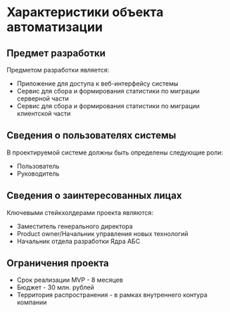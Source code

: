 # Характеристики объекта автоматизации

## Предмет разработки

Предметом разработки является: 

- Приложение для доступа к веб-интерфейсу системы
- Сервис для сбора и формирования статистики по миграции серверной части
- Сервис для сбора и формирования статистики по миграции клиентской части

## Сведения о пользователях системы

В проектируемой системе должны быть определены следующие роли:

- Пользователь
- Руководитель

## Сведения о заинтересованных лицах

Ключевыми стейкхолдерами проекта являются:

- Заместитель генерального директора
- Product owner/Начальник управления новых технологий
- Начальник отдела разработки Ядра АБС


## Ограничения проекта

- Срок реализации MVP - 8 месяцев
- Бюджет - 30 млн. рублей
- Территория распространения - в рамках внутреннего контура компании
